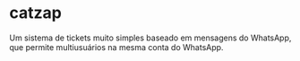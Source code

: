 # catzap
Um sistema de tickets muito simples baseado em mensagens do WhatsApp, que permite multiusuários na mesma conta do WhatsApp.
